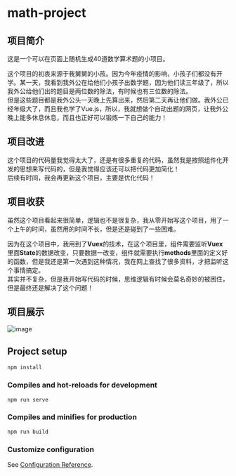 # math-project

## 项目简介
这是一个可以在页面上随机生成40道数学算术题的小项目。  

这个项目的初衷来源于我舅舅的小孩。因为今年疫情的影响，小孩子们都没有开学。某一天，我看到我外公在给他们小孩子出数学题，因为他们读三年级了，所以我外公给他们出的题目是两位数的除法，有时候也有三位数的除法。  
但是这些题目都是我外公头一天晚上先算出来，然后第二天再让他们做。我外公已经年级大了，而且我也学了Vue.js，所以，我就想做个自动出题的网页，让我外公晚上能多休息休息，而且也正好可以锻炼一下自己的能力！
## 项目改进
这个项目的代码量我觉得太大了，还是有很多重复的代码，虽然我是按照组件化开发的思想来写代码的，但是我觉得应该还可以把代码更加简化！  
后续有时间，我会再更新这个项目，主要是优化代码！
## 项目收获
虽然这个项目看起来很简单，逻辑也不是很复杂，我从零开始写这个项目，用了一个上午的时间，虽然用的时间不长，但是还是碰到了一些困难。  

因为在这个项目中，我用到了**Vuex**的技术，在这个项目里，组件需要监听**Vuex**里面**State**的数据改变，只要数据一改变，组件就需要执行**methods**里面的定义好的函数，但是我还是第一次遇到这种情况，我在网上查找了很多资料，才把监听这个事情搞定。  
其实并不复杂，但是我开始写代码的时候，思维逻辑有时候会莫名奇妙的被困住，但是最终还是解决了这个问题！
## 项目展示
![image](https://github.com/LonelyMoonSky/math-project/blob/master/public/1.PNG)

## Project setup
```
npm install
```

### Compiles and hot-reloads for development
```
npm run serve
```

### Compiles and minifies for production
```
npm run build
```

### Customize configuration
See [Configuration Reference](https://cli.vuejs.org/config/).
